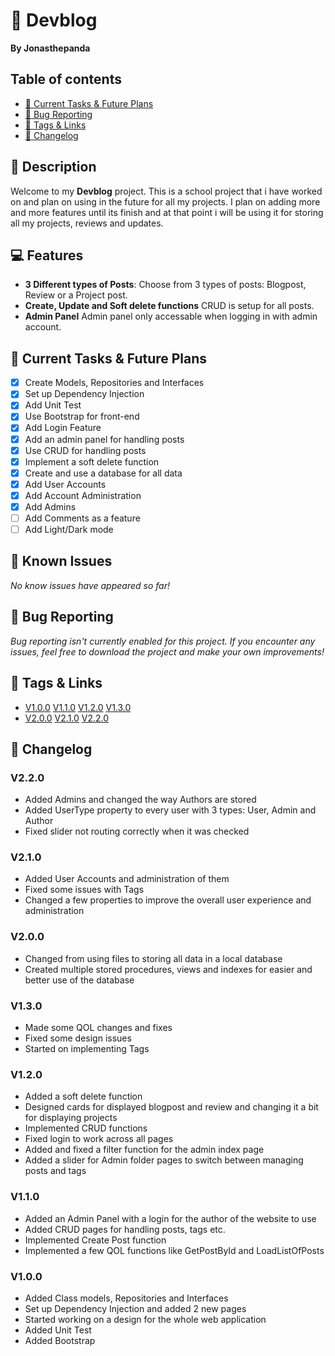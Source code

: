 # 📰 Devblog
**By Jonasthepanda**
 
## Table of contents
- [🔧 Current Tasks & Future Plans](https://github.com/Jonasthepanda67/Devblog?tab=readme-ov-file#-current-tasks--future-plans)
- [🐞 Bug Reporting](https://github.com/Jonasthepanda67/Devblog?tab=readme-ov-file#-bug-reporting)
- [🔗 Tags & Links](https://github.com/Jonasthepanda67/Devblog?tab=readme-ov-file#-tags--links)
- [📜 Changelog](https://github.com/Jonasthepanda67/Devblog?tab=readme-ov-file#-changelog)
 
## 📝 Description
Welcome to my **Devblog** project. This is a school project that i have worked on and plan on using in the future for all my projects. I plan on adding more and more features until its finish and at that point i will be using it for storing all my projects, reviews and updates.
 
## 💻 Features
- **3 Different types of Posts**: Choose from 3 types of posts: Blogpost, Review or a Project post.
- **Create, Update and Soft delete functions** CRUD is setup for all posts.
- **Admin Panel** Admin panel only accessable when logging in with admin account.
 
## 🔧 Current Tasks & Future Plans
- [X] Create Models, Repositories and Interfaces
- [X] Set up Dependency Injection
- [X] Add Unit Test
- [X] Use Bootstrap for front-end
- [X] Add Login Feature
- [X] Add an admin panel for handling posts
- [X] Use CRUD for handling posts
- [X] Implement a soft delete function
- [X] Create and use a database for all data
- [X] Add User Accounts
- [X] Add Account Administration
- [X] Add Admins
- [ ] Add Comments as a feature
- [ ] Add Light/Dark mode
 
## 🚧 Known Issues
*No know issues have appeared so far!*
 
## 🐞 Bug Reporting
*Bug reporting isn't currently enabled for this project. If you encounter any issues, feel free to download the project and make your own improvements!*   
 
## 🔗 Tags & Links
- [V1.0.0](https://github.com/Jonasthepanda67/Devblog/releases/tag/V1.0.0)
[V1.1.0](https://github.com/Jonasthepanda67/Devblog/releases/tag/V1.1.0)
[V1.2.0](https://github.com/Jonasthepanda67/Devblog/releases/tag/V1.2.0)
[V1.3.0](https://github.com/Jonasthepanda67/Devblog/releases/tag/V1.3.0)
- [V2.0.0](https://github.com/Jonasthepanda67/Devblog/releases/tag/V2.0.0)
[V2.1.0](https://github.com/Jonasthepanda67/Devblog/releases/tag/V2.1.0)
[V2.2.0](https://github.com/Jonasthepanda67/Devblog/releases/tag/V2.2.0)

## 📜 Changelog

### **V2.2.0**
- Added Admins and changed the way Authors are stored
- Added UserType property to every user with 3 types: User, Admin and Author
- Fixed slider not routing correctly when it was checked

### **V2.1.0**
- Added User Accounts and administration of them
- Fixed some issues with Tags
- Changed a few properties to improve the overall user experience and administration

### **V2.0.0**
- Changed from using files to storing all data in a local database
- Created multiple stored procedures, views and indexes for easier and better use of the database

### **V1.3.0**
- Made some QOL changes and fixes
- Fixed some design issues
- Started on implementing Tags

### **V1.2.0**
- Added a soft delete function
- Designed cards for displayed blogpost and review and changing it a bit for displaying projects
- Implemented CRUD functions
- Fixed login to work across all pages
- Added and fixed a filter function for the admin index page
- Added a slider for Admin folder pages to switch between managing posts and tags

### **V1.1.0**
- Added an Admin Panel with a login for the author of the website to use
- Added CRUD pages for handling posts, tags etc.
- Implemented Create Post function
- Implemented a few QOL functions like GetPostById and LoadListOfPosts
 
### **V1.0.0**
- Added Class models, Repositories and Interfaces
- Set up Dependency Injection and added 2 new pages
- Started working on a design for the whole web application
- Added Unit Test
- Added Bootstrap
